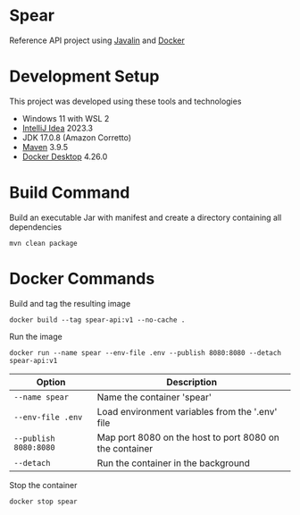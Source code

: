 # Spear
Reference API project using [Javalin](https://javalin.io/) and [Docker](https://docs.docker.com/)

# Development Setup
This project was developed using these tools and technologies
- Windows 11 with WSL 2
- [IntelliJ Idea](https://www.jetbrains.com/idea/) 2023.3
- JDK 17.0.8 (Amazon Corretto)
- [Maven](https://maven.apache.org/) 3.9.5
- [Docker Desktop](https://www.docker.com/products/docker-desktop/) 4.26.0

# Build Command
Build an executable Jar with manifest and create a directory containing all dependencies

```mvn clean package```

# Docker Commands
Build and tag the resulting image

```docker build --tag spear-api:v1 --no-cache .```

Run the image

```docker run --name spear --env-file .env --publish 8080:8080 --detach spear-api:v1```

| Option                | Description                                             |
|-----------------------|---------------------------------------------------------|
| `--name spear`        | Name the container 'spear'                              |
| `--env-file .env`     | Load environment variables from the '.env' file         |
| `--publish 8080:8080` | Map port 8080 on the host to port 8080 on the container |
| `--detach`            | Run the container in the background                     |

Stop the container

```docker stop spear```
